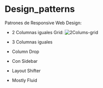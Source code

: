 # Design_patterns

Patrones de Responsive Web Design:
- 2 Columnas iguales
    Grid:
    ![2Colums-grid](https://user-images.githubusercontent.com/36268457/104139889-fd3e6000-5373-11eb-9453-8f0c6a4a4ece.png)

- 3 Columnas iguales
- Column Drop
- Con Sidebar
- Layout Shifter
- Mostly Fluid

